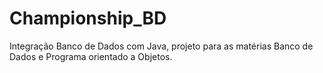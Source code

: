 # Championship_BD
Integração Banco de Dados com Java, projeto para as matérias Banco de Dados e Programa orientado a Objetos.
